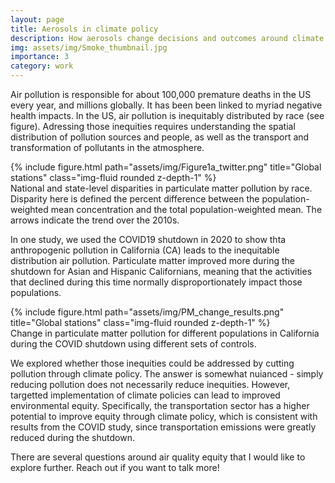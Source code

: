 ```yaml
---
layout: page
title: Aerosols in climate policy
description: How aerosols change decisions and outcomes around climate policy
img: assets/img/Smoke_thumbnail.jpg
importance: 3
category: work
---
```


Air pollution is responsible for about 100,000 premature deaths in the US every year, and millions globally. It has been been linked to myriad negative health impacts. In the US, air pollution is inequitably distributed by race (see figure). Adressing those inequities requires understanding the spatial distribution of pollution sources and people, as well as the transport and transformation of pollutants in the atmosphere.

<div class="row justify-content-sm-center">
    <div class="col-sm-10 mt-3 mt-md-0">
        {% include figure.html path="assets/img/Figure1a_twitter.png" title="Global stations" class="img-fluid rounded z-depth-1" %}
    </div>
</div>
<div class="caption">
    National and state-level disparities in particulate matter pollution by race. Disparity here is defined the percent difference between the population-weighted mean concentration and the total population-weighted mean. The arrows indicate the trend over the 2010s. 
</div>

In one study, we used the COVID19 shutdown in 2020 to show thta anthropogenic pollution in California (CA) leads to the inequitable distribution air pollution. Particulate matter improved more during the shutdown for Asian and Hispanic Californians, meaning that the activities that declined during this time normally disproportionately impact those populations. 

<div class="row justify-content-sm-center">
    <div class="col-sm-8 mt-3 mt-md-0">
        {% include figure.html path="assets/img/PM_change_results.png" title="Global stations" class="img-fluid rounded z-depth-1" %}
    </div>
</div>
<div class="caption">
    Change in particulate matter pollution for different populations in California during the COVID shutdown using different sets of controls.
</div>

We explored whether those inequities could be addressed by cutting pollution through climate policy. The answer is somewhat nuianced - simply reducing pollution does not necessarily reduce inequities. However, targetted implementation of climate policies can lead to improved environmental equity. Specifically, the transportation sector has a higher potential to improve equity through climate policy, which is consistent with results from the COVID study, since transportation emissions were greatly reduced during the shutdown.

There are several questions around air quality equity that I would like to explore further. Reach out if you want to talk more!

